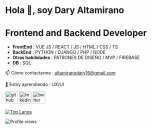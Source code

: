 # Hola 👋, soy Dary Altamirano
# Frontend and Backend Developer

- **FrontEnd** : VUE JS / REACT / JS / HTML / CSS / TS
- **BackEnd** : PYTHON / DJANGO / PHP / NODE 
- **Otras habilidades** : PATRONES DE DISEÑO / MVP / FIREBASE 
- **DB** : SQL

📫 Cómo contactarme : altamiranodary16@gmail.com

🌱 Estoy aprendiendo : UX/UI


[<img src='https://cdn.jsdelivr.net/npm/simple-icons@3.0.1/icons/github.svg' alt='github' height='40'>](https://github.com/DaryAltamirano)  [<img src='https://cdn.jsdelivr.net/npm/simple-icons@3.0.1/icons/linkedin.svg' alt='linkedin' height='40'>](https://www.linkedin.com/in/https://www.linkedin.com/in/daryaltamirano//)  [<img src='https://cdn.jsdelivr.net/npm/simple-icons@3.0.1/icons/twitter.svg' alt='twitter' height='40'>](https://twitter.com/https://twitter.com/AltamiranoDary)  

[![Top Langs](https://github-readme-stats.vercel.app/api/top-langs/?username=DaryAltamirano)](https://github.com/anuraghazra/github-readme-stats)

![Profile views](https://gpvc.arturio.dev/DaryAltamirano)  
